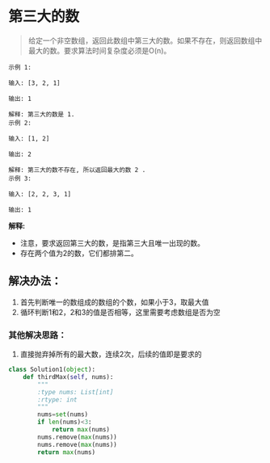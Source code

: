 # 第三大的数

> 给定一个非空数组，返回此数组中第三大的数。如果不存在，则返回数组中最大的数。要求算法时间复杂度必须是O(n)。

```
示例 1:

输入: [3, 2, 1]

输出: 1

解释: 第三大的数是 1.
示例 2:

输入: [1, 2]

输出: 2

解释: 第三大的数不存在, 所以返回最大的数 2 .
示例 3:

输入: [2, 2, 3, 1]

输出: 1
```

**解释:**
- 注意，要求返回第三大的数，是指第三大且唯一出现的数。
- 存在两个值为2的数，它们都排第二。

## 解决办法：
1. 首先判断唯一的数组成的数组的个数，如果小于3，取最大值
2. 循环判断1和2，2和3的值是否相等，这里需要考虑数组是否为空


### 其他解决思路：
1. 直接抛弃掉所有的最大数，连续2次，后续的值即是要求的

```python
class Solution1(object):
    def thirdMax(self, nums):
        """
        :type nums: List[int]
        :rtype: int
        """
        nums=set(nums)
        if len(nums)<3:
            return max(nums)
        nums.remove(max(nums))
        nums.remove(max(nums))
        return max(nums)
```
